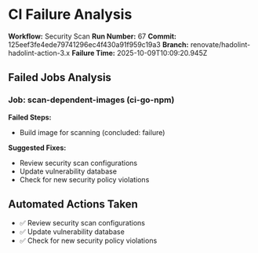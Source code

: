 # CI Failure Analysis

**Workflow:** Security Scan
**Run Number:** 67
**Commit:** 125eef3fe4ede79741296ec4f430a91f959c19a3
**Branch:** renovate/hadolint-hadolint-action-3.x
**Failure Time:** 2025-10-09T10:09:20.945Z

## Failed Jobs Analysis

### Job: scan-dependent-images (ci-go-npm)
**Failed Steps:**
- Build image for scanning (concluded: failure)

**Suggested Fixes:**
- Review security scan configurations
- Update vulnerability database
- Check for new security policy violations

## Automated Actions Taken
- ✅ Review security scan configurations
- ✅ Update vulnerability database
- ✅ Check for new security policy violations
